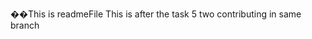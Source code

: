 ��T h i s   i s   r e a d m e F i l e 
 
 
This is after the task 5 two contributing in same branch
